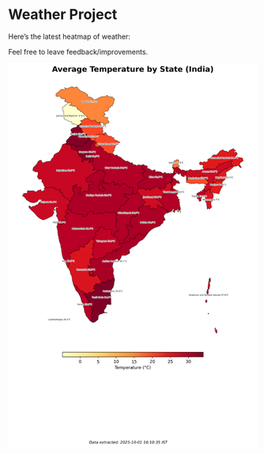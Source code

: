 # Weather Project

Here’s the latest heatmap of weather:

Feel free to leave feedback/improvements.

![India Heatmap](docs/assets/india_heatmap.png?v=DD0525)
